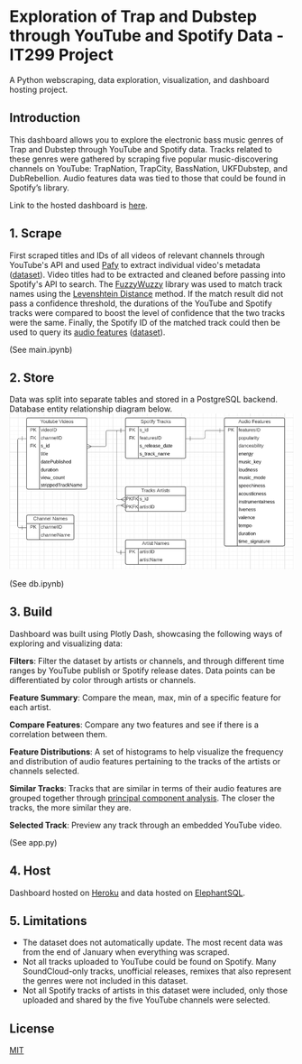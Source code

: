 # Exploration of Trap and Dubstep through YouTube and Spotify Data - IT299 Project

A Python webscraping, data exploration, visualization, and dashboard hosting project.

## Introduction

This dashboard allows you to explore the electronic bass music genres of Trap and Dubstep through YouTube and Spotify data. 
Tracks related to these genres were gathered by scraping five popular music-discovering channels on YouTube: TrapNation, TrapCity, BassNation, UKFDubstep, and DubRebellion. 
Audio features data was tied to those that could be found in Spotify’s library. 

Link to the hosted dashboard is [here](https://trap-dash.herokuapp.com/).

## 1. Scrape

First scraped titles and IDs of all videos of relevant channels through YouTube's API and used [Pafy](https://pypi.org/project/pafy/) to extract individual video's metadata ([dataset](https://github.com/jko0401/IT299-project/blob/main/allvideos.csv)). Video titles had to be extracted and cleaned before passing into Spotify's API to search. The [FuzzyWuzzy](https://github.com/seatgeek/fuzzywuzzy) library was used to match track names using the [Levenshtein Distance](https://en.wikipedia.org/wiki/Levenshtein_distance) method. If the match result did not pass a confidence threshold, the durations of the YouTube and Spotify tracks were compared to boost the level of confidence that the two tracks were the same. Finally, the Spotify ID of the matched track could then be used to query its [audio features](https://developer.spotify.com/documentation/web-api/reference/#object-audiofeaturesobject) ([dataset](https://github.com/jko0401/IT299-project/blob/main/combined_data.csv)).

(See main.ipynb)

## 2. Store

Data was split into separate tables and stored in a PostgreSQL backend. Database entity relationship diagram below.
![alt text](https://github.com/jko0401/IT299-project/blob/main/ERD.PNG?raw=true)

(See db.ipynb)

## 3. Build

Dashboard was built using Plotly Dash, showcasing the following ways of exploring and visualizing data:

**Filters**:
Filter the dataset by artists or channels, and through different time ranges by YouTube publish or Spotify release dates. Data points can be differentiated by color through artists or channels.

**Feature Summary**:
Compare the mean, max, min of a specific feature for each artist.

**Compare Features**:
Compare any two features and see if there is a correlation between them.

**Feature Distributions**:
A set of histograms to help visualize the frequency and distribution of audio features pertaining to the tracks of the artists or channels selected. 

**Similar Tracks**:
Tracks that are similar in terms of their audio features are grouped together through [principal component analysis](https://en.wikipedia.org/wiki/Principal_component_analysis). The closer the tracks, the more similar they are.

**Selected Track**:
Preview any track through an embedded YouTube video.

(See app.py)

## 4. Host

Dashboard hosted on [Heroku](https://www.heroku.com/home) and data hosted on [ElephantSQL](https://www.elephantsql.com/).

## 5. Limitations
- The dataset does not automatically update. The most recent data was from the end of January when everything was scraped.
- Not all tracks uploaded to YouTube could be found on Spotify. Many SoundCloud-only tracks, unofficial releases, remixes that also represent the genres were not included in this dataset.
- Not all Spotify tracks of artists in this dataset were included, only those uploaded and shared by the five YouTube channels were selected.

## License
[MIT](https://choosealicense.com/licenses/mit/)
